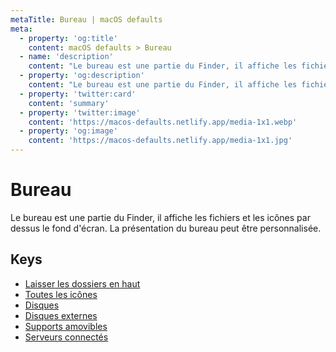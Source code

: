 ```yaml
---
metaTitle: Bureau | macOS defaults
meta:
  - property: 'og:title'
    content: macOS defaults > Bureau
  - name: 'description'
    content: "Le bureau est une partie du Finder, il affiche les fichiers et les icônes par dessus le fond d'écran.\nLa présentation du bureau peut être personnalisée.\n"
  - property: 'og:description'
    content: "Le bureau est une partie du Finder, il affiche les fichiers et les icônes par dessus le fond d'écran.\nLa présentation du bureau peut être personnalisée.\n"
  - property: 'twitter:card'
    content: 'summary'
  - property: 'twitter:image'
    content: 'https://macos-defaults.netlify.app/media-1x1.webp'
  - property: 'og:image'
    content: 'https://macos-defaults.netlify.app/media-1x1.jpg'
---
```


# Bureau

Le bureau est une partie du Finder, il affiche les fichiers et les icônes par dessus le fond d'écran.
La présentation du bureau peut être personnalisée.

## Keys

- [Laisser les dossiers en haut](./_fxsortfoldersfirstondesktop.html)
- [Toutes les icônes](./createdesktop.html)
- [Disques](./showharddrivesondesktop.html)
- [Disques externes](./showexternalharddrivesondesktop.html)
- [Supports amovibles](./showremovablemediaondesktop.html)
- [Serveurs connectés](./showmountedserversondesktop.html)
